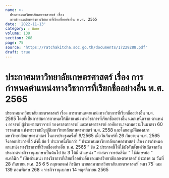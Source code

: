 ```yaml
---
name: >-
  ประกาศมหาวิทยาลัยเกษตรศาสตร์ เรื่อง
  การกำหนดตำแหน่งทางวิชาการที่เรียกชื่ออย่างอื่น พ.ศ. 2565
date: '2022-11-13'
category: ง พิเศษ
volume: 139
section: 268
page: 75
source: 'https://ratchakitcha.soc.go.th/documents/17229288.pdf'
draft: true
---
```


# ประกาศมหาวิทยาลัยเกษตรศาสตร์ เรื่อง การกำหนดตำแหน่งทางวิชาการที่เรียกชื่ออย่างอื่น พ.ศ. 2565

ประกาศมหาวิทยาลัยเกษตรศาสตร์ เรื่อง การกาหนดตาแหน่งทางวิชาการที่เรียกชื่ออย่างอื่น พ.ศ. 2565 โดยที่เป็นการสมควรกาหนดให้มีตาแหน่งทางวิชาการที่เรียกชื่ออย่างอื่น นอกเหนือจาก ตาแหน่ง อาจารย์ ผู้ช่วยศาสตราจารย์ รองศาสตราจารย์ และศาสตราจารย์ อาศัยอานาจตามความในมาตรา 60 วรรคสาม แห่งพระราชบัญญัติมหาวิทยาลัยเกษตรศาสตร์ พ.ศ. 2558 และโดยอนุมัติของสภามหาวิทยาลัยเกษตรศาสตร์ ในการประชุมครั้งที่ 9/2565 เมื่อวันจันทร์ที่ 26 กันยายน พ.ศ. 2565 จึงออกประกาศไว้ ดังนี้ ข้อ 1 ประกาศนี้เรียกว่า “ ประกาศมหาวิทยาลัยเกษตรศาสตร์ เรื่อง การกำหนดตาแหน่ง ทางวิชาการที่เรียกชื่ออย่างอื่น พ.ศ. 2565 ” ข้อ 2 ประกาศนี้ให้ใช้บังคับตั้งแต่วันถัดจากวันประกาศราชกิจจานุเบกษาเป็นต้นไป ข้อ 3 ให้มี ตำแหน่ง “ ศาสตราจารย์คลินิก ” ใช้อักษรย่อ “ ศ.คลินิก ” เป็นตำแหน่ง ทางวิชาการที่เรียกชื่ออย่างอื่นของมหาวิทยาลัยเกษตรศาสตร์ ประกาศ ณ วันที่ 28 กันยายน พ.ศ. 25 6 5 กฤษณพงศ์ กีรติกร นายกสภามหาวิทยาลัยเกษตรศาสตร์ ้ หนา 75 ่ เลม 139 ตอนพิเศษ 268 ง ราชกิจจานุเบกษา 14 พฤศจิกายน 2565

